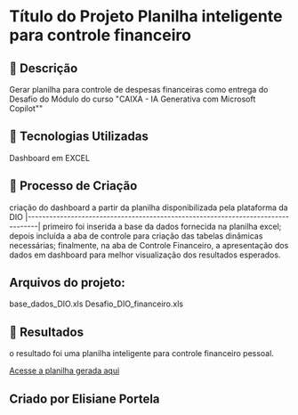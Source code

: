 # Título do Projeto Planilha inteligente para controle financeiro

## 📒 Descrição
Gerar planilha para controle de despesas financeiras como entrega do Desafio do Módulo do curso "CAIXA - IA Generativa com Microsoft Copilot""

## 🤖 Tecnologias Utilizadas
Dashboard em EXCEL 

## 🧐 Processo de Criação
criação do dashboard a partir da planilha disponibilizada pela plataforma da DIO
|---------------------------------------------------------------------------------|
primeiro foi inserida a base da dados fornecida na planilha excel;
depois incluída a aba de controle para criação das tabelas dinâmicas necessárias;
finalmente, na aba de Controle Financeiro, a apresentação dos dados em dashboard para melhor visualização dos resultados esperados.

##  Arquivos do projeto:
base_dados_DIO.xls
Desafio_DIO_financeiro.xls

## 🚀 Resultados
o resultado foi uma planilha inteligente para controle financeiro pessoal.

[Acesse a planilha gerada aqui](Feliz%20ano%20Caixa%202025.mp3)

## Criado por Elisiane Portela
